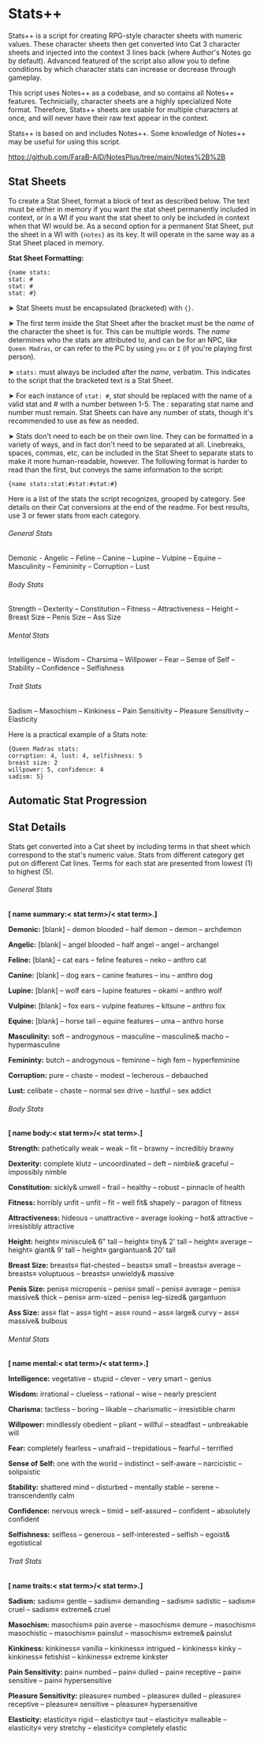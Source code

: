 # Stats++
Stats++ is a script for creating RPG-style character sheets with numeric values. These character sheets then get converted into Cat<nip> 3 character sheets and injected into the context 3 lines back (where Author's Notes go by default). Advanced featured of the script also allow you to define conditions by which character stats can increase or decrease through gameplay.

This script uses Notes++ as a codebase, and so contains all Notes++ features. Technicially, character sheets are a highly specialized Note format. Therefore, Stats++ sheets are usable for multiple characters at once, and will never have their raw text appear in the context.

Stats++ is based on and includes Notes++. Some knowledge of Notes++ may be useful for using this script.

https://github.com/FaraB-AID/NotesPlus/tree/main/Notes%2B%2B


## Stat Sheets
To create a Stat Sheet, format a block of text as described below. The text must be either in memory if you want the stat sheet permanently included in context, or in a WI if you want the stat sheet to only be included in context when that WI would be.  As a second option for a permanent Stat Sheet, put the sheet in a WI with `{notes}` as its key. It will operate in the same way as a Stat Sheet placed in memory.   

**Stat Sheet Formatting:**
```
{name stats: 
stat: #
stat: #
stat: #}
```
➤ Stat Sheets must be encapsulated (bracketed) with `{}`. 

➤ The first term inside the Stat Sheet after the bracket must be the *name* of the character the sheet is for. This can be multiple words. The *name* determines who the stats are attributed to, and can be for an NPC, like `Queen Madras`, or can refer to the PC by using `you` or `I` (if you're playing first person).

➤ `stats:` must always be included after the *name*, verbatim. This indicates to the script that the bracketed text is a Stat Sheet.

➤ For each instance of `stat: #`, *stat* should be replaced with the name of a valid stat and *#* with a number between 1-5. The *:* separating stat name and number must remain. Stat Sheets can have any number of stats, though it's recommended to use as few as needed. 

➤ Stats don't need to each be on their own line. They can be formatted in a variety of ways, and in fact don't need to be separated at all. Linebreaks, spaces, commas, etc, can be included in the Stat Sheet to separate stats to make it more human-readable, however. The following format is harder to read than the first, but conveys the same information to the script:

```
{name stats:stat:#stat:#stat:#}
```

Here is a list of the stats the script recognizes, grouped by category. See details on their Cat<nip> conversions at the end of the readme. For best results, use 3 or fewer stats from each category.

###### General Stats
Demonic - Angelic – Feline – Canine – Lupine – Vulpine – Equine – Masculinity – Femininity –  Corruption – Lust
###### Body Stats
Strength – Dexterity – Constitution – Fitness – Attractiveness – Height – Breast Size – Penis Size – Ass Size
###### Mental Stats
Intelligence – Wisdom – Charsima – Willpower – Fear – Sense of Self – Stability – Confidence – Selfishness
###### Trait Stats
Sadism – Masochism – Kinkiness – Pain Sensitivity – Pleasure Sensitivity – Elasticity

Here is a practical example of a Stats note:

```
{Queen Madras stats:
corruption: 4, lust: 4, selfishness: 5
breast size: 2
willpower: 5, confidence: 4
sadism: 5}
```

## Automatic Stat Progression

## Stat Details
Stats get converted into a Cat<nip> sheet by including terms in that sheet which correspond to the stat's numeric value. Stats from different category get put on different Cat<nip> lines. Terms for each stat are presented from lowest (1) to highest (5).
  
###### General Stats
**[ name summary:< stat term>/< stat term>.]**

**Demonic:** \[blank\] – demon blooded – half demon – demon – archdemon

**Angelic:** \[blank\] – angel blooded – half angel – angel – archangel

**Feline:** \[blank\] – cat ears – feline features – neko – anthro cat

**Canine:** \[blank\] – dog ears – canine features – inu – anthro dog

**Lupine:** \[blank\] – wolf ears – lupine features – okami – anthro wolf

**Vulpine:** \[blank\] – fox ears – vulpine features – kitsune – anthro fox

**Equine:** \[blank\] – horse tail – equine features – uma – anthro horse

**Masculinity:** soft – androgynous – masculine – masculine& macho – hypermasculine

**Femininty:** butch – androgynous – feminine – high fem – hyperfeminine

**Corruption:** pure – chaste – modest – lecherous – debauched

**Lust:** celibate – chaste – normal sex drive – lustful – sex addict

###### Body Stats
**[ name body:< stat term>/< stat term>.]**

**Strength:** pathetically weak – weak – fit – brawny – incredibly brawny

**Dexterity:** complete klutz – uncoordinated – deft – nimble& graceful – impossibly nimble

**Constitution:** sickly& unwell – frail – healthy – robust – pinnacle of health

**Fitness:** horribly unfit – unfit – fit – well fit& shapely – paragon of fitness

**Attractiveness:** hideous – unattractive – average looking – hot& attractive – irresistibly attractive

**Height:** height≡ miniscule& 6\" tall – height≡ tiny& 2' tall – height≡ average – height≡ giant& 9' tall – height≡ gargiantuan& 20' tall

**Breast Size:** breasts≡ flat-chested – beasts≡ small – breasts≡ average – breasts≡ voluptuous – breasts≡ unwieldy& massive

**Penis Size:** penis≡ micropenis – penis≡ small – penis≡ average – penis≡ massive& thick – penis≡ arm-sized – penis≡ leg-sized& gargantuon

**Ass Size:** ass≡ flat – ass≡ tight – ass≡ round – ass≡ large& curvy – ass≡ massive& bulbous  

###### Mental Stats
**[ name mental:< stat term>/< stat term>.]**

**Intelligence:** vegetative – stupid – clever – very smart – genius

**Wisdom:** irrational – clueless – rational – wise – nearly prescient

**Charisma:** tactless – boring – likable – charismatic – irresistible charm

**Willpower:** mindlessly obedient – pliant – willful – steadfast – unbreakable will

**Fear:** completely fearless – unafraid – trepidatious – fearful – terrified

**Sense of Self:** one with the world – indistinct – self-aware – narcicistic – solipsistic

**Stability:** shattered mind – disturbed – mentally stable – serene – transcendently calm

**Confidence:** nervous wreck – timid – self-assured – confident – absolutely confident

**Selfishness:** selfless – generous – self-interested – selfish – egoist& egotistical

###### Trait Stats
**[ name traits:< stat term>/< stat term>.]**

**Sadism:** sadism≡ gentle – sadism≡ demanding – sadism≡ sadistic – sadism≡ cruel – sadism≡ extreme& cruel

**Masochism:** masochism≡ pain averse – masochism≡ demure – masochism≡ masochistic – masochism≡ painslut – masochism≡ extreme& painslut

**Kinkiness:** kinkiness≡ vanilla – kinkiness≡ intrigued – kinkiness≡ kinky – kinkiness≡ fetishist – kinkiness≡ extreme kinkster

**Pain Sensitivity:** pain≡ numbed – pain≡ dulled – pain≡ receptive – pain≡ sensitive – pain≡ hypersensitive

**Pleasure Sensitivity:** pleasure≡ numbed – pleasure≡ dulled – pleasure≡ receptive – pleasure≡ sensitive – pleasure≡ hypersensitive

**Elasticity:** elasticity≡ rigid – elasticity≡ taut – elasticity≡ malleable – elasticity≡ very stretchy – elasticity≡ completely elastic

